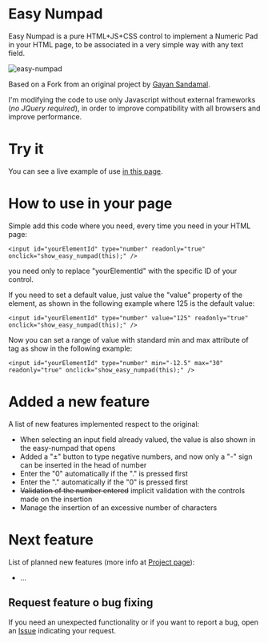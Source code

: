 # Easy Numpad
Easy Numpad is a pure HTML+JS+CSS control to implement a Numeric Pad in your HTML page, to be associated in a very simple way with any text field.

![easy-numpad](https://repository-images.githubusercontent.com/184239909/229b2f00-80a7-11e9-980c-9e8ed22e5317)

Based on a Fork from an original project by [Gayan Sandamal](https://github.com/gayanSandamal/easy-numpad).

I'm modifying the code to use only Javascript without external frameworks (_no JQuery required_), in order to improve compatibility with all browsers and improve performance.

# Try it

You can see a live example of use [in this page](https://bobboteck.github.io/easy-numpad/index.html).

# How to use in your page
Simple add this code where you need, every time you need in your HTML page:
```
<input id="yourElementId" type="number" readonly="true" onclick="show_easy_numpad(this);" />
```
you need only to replace "yourElementId" with the specific ID of your control.

If you need to set a default value, just value the "value" property of the element, as shown in the following example where 125 is the default value:
```
<input id="yourElementId" type="number" value="125" readonly="true" onclick="show_easy_numpad(this);" />
```

Now you can set a range of value with standard min and max attribute of tag as show in the following example:
```
<input id="yourElementId" type="number" min="-12.5" max="30" readonly="true" onclick="show_easy_numpad(this);" />
```

# Added a new feature
A list of new features implemented respect to the original:

- When selecting an input field already valued, the value is also shown in the easy-numpad that opens
- Added a "±" button to type negative numbers, and now only a "-" sign can be inserted in the head of number
- Enter the "0" automatically if the "." is pressed first
- Enter the "." automatically if the "0" is pressed first
- ~~Validation of the number entered~~ implicit validation with the controls made on the insertion
- Manage the insertion of an excessive number of characters

# Next feature
List of planned new features (more info at [Project page](https://github.com/bobboteck/easy-numpad/projects)):

- ...

## Request feature o bug fixing
If you need an unexpected functionality or if you want to report a bug, open an [Issue](https://github.com/bobboteck/easy-numpad/issues) indicating your request.
